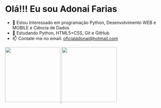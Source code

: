 # Olá!!! Eu sou Adonai Farias

- 👀 Estou Interessado em programação Python, Desenvolvimento WEB e MOBILE e Ciência de Dados
- 🌱 Estudando Python, HTML5+CSS, Git e GitHub
- 📫 Contate-me no email: oficialadonai@hotmail.com

 <div>
  <a href="https://github.com/adonaifariasdev">
  <img height="180em" src="https://github-readme-stats.vercel.app/api?username=adonaifariasdev&show_icons=true&theme=dark&include_all_commits=true&count_private=true"/>
  <img height="180em" src="https://github-readme-stats.vercel.app/api/top-langs/?username=adonaifariasdev&layout=compact&langs_count=7&theme=dark"/>
</div>

<!---
adonaifariasdev/adonaifariasdev is a ✨ special ✨ repository because its `README.md` (this file) appears on your GitHub profile.
You can click the Preview link to take a look at your changes.
--->
